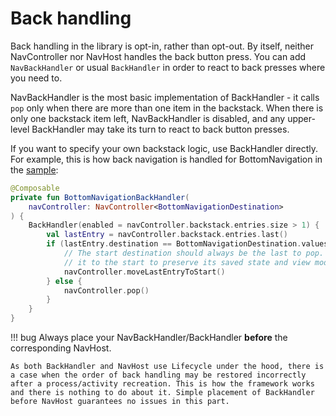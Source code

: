 # Back handling
Back handling in the library is opt-in, rather than opt-out. By itself, neither NavController nor NavHost handles the back button press. You can add `NavBackHandler` or usual `BackHandler` in order to react to back presses where you need to.

NavBackHandler is the most basic implementation of BackHandler - it calls `pop` only when there are more than one item in the backstack. When there is only one backstack item left, NavBackHandler is disabled, and any upper-level BackHandler may take its turn to react to back button presses.

If you want to specify your own backstack logic, use BackHandler directly. For example, this is how back navigation is handled for BottomNavigation in the [sample](https://github.com/olshevski/compose-navigation-reimagined/blob/main/sample/src/main/kotlin/dev/olshevski/navigation/reimagined/sample/ui/demo/BottomNavigationScreen.kt):

```kotlin
@Composable
private fun BottomNavigationBackHandler(
    navController: NavController<BottomNavigationDestination>
) {
    BackHandler(enabled = navController.backstack.entries.size > 1) {
        val lastEntry = navController.backstack.entries.last()
        if (lastEntry.destination == BottomNavigationDestination.values()[0]) {
            // The start destination should always be the last to pop. We move
            // it to the start to preserve its saved state and view models.
            navController.moveLastEntryToStart()
        } else {
            navController.pop()
        }
    }
}
```

!!! bug
    Always place your NavBackHandler/BackHandler **before** the corresponding NavHost.

    As both BackHandler and NavHost use Lifecycle under the hood, there is a case when the order of back handling may be restored incorrectly after a process/activity recreation. This is how the framework works and there is nothing to do about it. Simple placement of BackHandler before NavHost guarantees no issues in this part.

